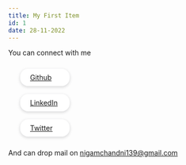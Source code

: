 ```yaml
---
title: My First Item
id: 1
date: 28-11-2022
---
```


You can connect with me

<ul style="display: flex;
    flex-direction:column;
    gap:1rem;
    list-style: none;
    margin:1.5rem 0rem;
    ">
     <li style="background: white;
     max-width:60px;
    border: 1px solid #36363600;
    box-shadow: 0 2px 5px 1px rgb(64 60 67 / 16%);
    padding: 0.5rem 1.2rem;
    border-radius: 1rem;">
    <a href="https://github.com/chandninigam">Github </a>
    </li>
     <li style="background: white;
     max-width:60px;
    border: 1px solid #36363600;
    box-shadow: 0 2px 5px 1px rgb(64 60 67 / 16%);
    padding: 0.5rem 1.2rem;
    border-radius: 1rem;">
    <a href="https://linkedin.com/in/chandni-nigam/">LinkedIn </a>
    </li>
     <li style="background: white;
     max-width:60px;
    border: 1px solid #36363600;
    box-shadow: 0 2px 5px 1px rgb(64 60 67 / 16%);
    padding: 0.5rem 1.2rem;
    border-radius: 1rem;">
    <a href="https://twitter.com/nigamchandni139">Twitter </a>
    </li>
    </ul>

And can drop mail on nigamchandni139@gmail.com
